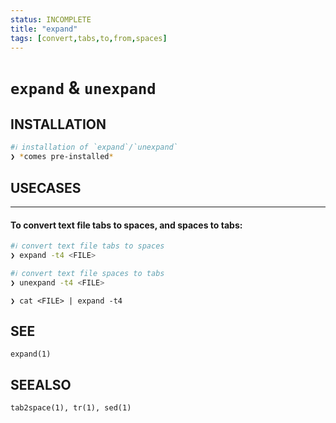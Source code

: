 ```yaml
---
status: INCOMPLETE
title: "expand"
tags: [convert,tabs,to,from,spaces]
---
```


# `expand` & `unexpand`

## INSTALLATION


```bash
#ℹ︎ installation of `expand`/`unexpand`
❯ *comes pre-installed*
```


## USECASES

----
#### To convert text file tabs to spaces, and spaces to tabs:


```bash
#ℹ︎ convert text file tabs to spaces
❯ expand -t4 <FILE>
```


```bash
#ℹ︎ convert text file spaces to tabs
❯ unexpand -t4 <FILE>
```


    ❯ cat <FILE> | expand -t4


## SEE

    expand(1)

## SEEALSO

    tab2space(1), tr(1), sed(1)

